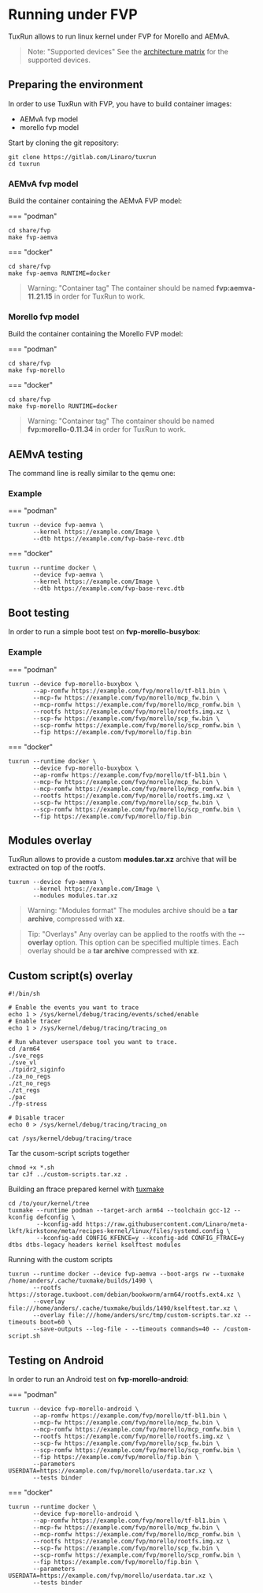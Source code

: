 # Running under FVP

TuxRun allows to run linux kernel under FVP for Morello and AEMvA.

> Note: "Supported devices"
    See the [architecture matrix](devices.md#fvp-devices) for the supported devices.

## Preparing the environment

In order to use TuxRun with FVP, you have to build container images:

* AEMvA fvp model
* morello fvp model

Start by cloning the git repository:

```shell
git clone https://gitlab.com/Linaro/tuxrun
cd tuxrun
```

### AEMvA fvp model

Build the container containing the AEMvA FVP model:

=== "podman"

```shell
cd share/fvp
make fvp-aemva
```

=== "docker"

```shell
cd share/fvp
make fvp-aemva RUNTIME=docker
```

> Warning: "Container tag"
    The container should be named **fvp:aemva-11.21.15** in order for TuxRun
    to work.


### Morello fvp model

Build the container containing the Morello FVP model:

=== "podman"

```shell
cd share/fvp
make fvp-morello
```

=== "docker"

```shell
cd share/fvp
make fvp-morello RUNTIME=docker
```

> Warning: "Container tag"
    The container should be named **fvp:morello-0.11.34** in order for TuxRun
    to work.

## AEMvA testing

The command line is really similar to the qemu one:

### Example

=== "podman"
```shell
tuxrun --device fvp-aemva \
       --kernel https://example.com/Image \
       --dtb https://example.com/fvp-base-revc.dtb
```

=== "docker"
```shell
tuxrun --runtime docker \
       --device fvp-aemva \
       --kernel https://example.com/Image \
       --dtb https://example.com/fvp-base-revc.dtb
```

## Boot testing

In order to run a simple boot test on **fvp-morello-busybox**:

### Example

=== "podman"
```shell
tuxrun --device fvp-morello-buxybox \
       --ap-romfw https://example.com/fvp/morello/tf-bl1.bin \
       --mcp-fw https://example.com/fvp/morello/mcp_fw.bin \
       --mcp-romfw https://example.com/fvp/morello/mcp_romfw.bin \
       --rootfs https://example.com/fvp/morello/rootfs.img.xz \
       --scp-fw https://example.com/fvp/morello/scp_fw.bin \
       --scp-romfw https://example.com/fvp/morello/scp_romfw.bin \
       --fip https://example.com/fvp/morello/fip.bin
```

=== "docker"
```shell
tuxrun --runtime docker \
       --device fvp-morello-buxybox \
       --ap-romfw https://example.com/fvp/morello/tf-bl1.bin \
       --mcp-fw https://example.com/fvp/morello/mcp_fw.bin \
       --mcp-romfw https://example.com/fvp/morello/mcp_romfw.bin \
       --rootfs https://example.com/fvp/morello/rootfs.img.xz \
       --scp-fw https://example.com/fvp/morello/scp_fw.bin \
       --scp-romfw https://example.com/fvp/morello/scp_romfw.bin \
       --fip https://example.com/fvp/morello/fip.bin
```

## Modules overlay

TuxRun allows to provide a custom **modules.tar.xz** archive that will be
extracted on top of the rootfs.

```shell
tuxrun --device fvp-aemva \
       --kernel https://example.com/Image \
       --modules modules.tar.xz
```

> Warning: "Modules format"
    The modules archive should be a **tar archive**, compressed with **xz**.

> Tip: "Overlays"
    Any overlay can be applied to the rootfs with the **--overlay** option.
    This option can be specified multiple times. Each overlay should be a
    **tar archive** compressed with **xz**.

## Custom script(s) overlay

```shell
#!/bin/sh

# Enable the events you want to trace
echo 1 > /sys/kernel/debug/tracing/events/sched/enable
# Enable tracer
echo 1 > /sys/kernel/debug/tracing/tracing_on

# Run whatever userspace tool you want to trace.
cd /arm64
./sve_regs
./sve_vl
./tpidr2_siginfo
./za_no_regs
./zt_no_regs
./zt_regs
./pac
./fp-stress

# Disable tracer
echo 0 > /sys/kernel/debug/tracing/tracing_on

cat /sys/kernel/debug/tracing/trace
```
Tar the cusom-script scripts together
```shell
chmod +x *.sh
tar cJf ../custom-scripts.tar.xz .
```

Building an ftrace prepared kernel with [tuxmake](https://tuxmake.org/)
```shell
cd /to/your/kernel/tree
tuxmake --runtime podman --target-arch arm64 --toolchain gcc-12 --kconfig defconfig \
        --kconfig-add https://raw.githubusercontent.com/Linaro/meta-lkft/kirkstone/meta/recipes-kernel/linux/files/systemd.config \
        --kconfig-add CONFIG_KFENCE=y --kconfig-add CONFIG_FTRACE=y dtbs dtbs-legacy headers kernel kselftest modules
```

Running with the custom scripts
```shell
tuxrun --runtime docker --device fvp-aemva --boot-args rw --tuxmake /home/anders/.cache/tuxmake/builds/1490 \
       --rootfs https://storage.tuxboot.com/debian/bookworm/arm64/rootfs.ext4.xz \
       --overlay file:///home/anders/.cache/tuxmake/builds/1490/kselftest.tar.xz \
       --overlay file:///home/anders/src/tmp/custom-scripts.tar.xz --timeouts boot=60 \
       --save-outputs --log-file - --timeouts commands=40 -- /custom-script.sh
```

## Testing on Android

In order to run an Android test on **fvp-morello-android**:

=== "podman"

```shell
tuxrun --device fvp-morello-android \
       --ap-romfw https://example.com/fvp/morello/tf-bl1.bin \
       --mcp-fw https://example.com/fvp/morello/mcp_fw.bin \
       --mcp-romfw https://example.com/fvp/morello/mcp_romfw.bin \
       --rootfs https://example.com/fvp/morello/rootfs.img.xz \
       --scp-fw https://example.com/fvp/morello/scp_fw.bin \
       --scp-romfw https://example.com/fvp/morello/scp_romfw.bin \
       --fip https://example.com/fvp/morello/fip.bin \
       --parameters USERDATA=https://example.com/fvp/morello/userdata.tar.xz \
       --tests binder
```

=== "docker"

```shell
tuxrun --runtime docker \
       --device fvp-morello-android \
       --ap-romfw https://example.com/fvp/morello/tf-bl1.bin \
       --mcp-fw https://example.com/fvp/morello/mcp_fw.bin \
       --mcp-romfw https://example.com/fvp/morello/mcp_romfw.bin \
       --rootfs https://example.com/fvp/morello/rootfs.img.xz \
       --scp-fw https://example.com/fvp/morello/scp_fw.bin \
       --scp-romfw https://example.com/fvp/morello/scp_romfw.bin \
       --fip https://example.com/fvp/morello/fip.bin \
       --parameters USERDATA=https://example.com/fvp/morello/userdata.tar.xz \
       --tests binder
```
